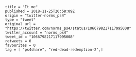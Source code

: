 ```
title = "It me"
published = 2018-11-25T20:58:09Z
origin = "twitter-norms_ps4"
type = "tweet"
original_url = "https://twitter.com/norms_ps4/status/1066798217117995008"
twitter_account = "norms_ps4"
tweet_id = "1066798217117995008"
retweets = 0
favourites = 0
tag = [ "ps4share", "red-dead-redemption-2",]
```

<p class='image'><img src='https://mnf.m17s.net/2018/11/25/Ds4HUqiXoAAjcko.jpg' alt=''></p>

